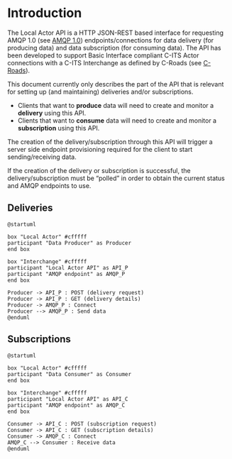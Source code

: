 # Introduction

The Local Actor API is a HTTP JSON-REST based interface for requesting AMQP 1.0 (see [AMQP 1.0](amqp.md)) endpoints/connections for data delivery (for producing data) and data subscription (for consuming data). The API has been developed to support Basic Interface compliant C-ITS Actor connections with a C-ITS Interchange as defined by C-Roads (see [C-Roads](c-roads.md)).

This document currently only describes the part of the API that is relevant for setting up (and maintaining) deliveries and/or subscriptions.

- Clients that want to **produce** data will need to create and monitor a **delivery** using this API.
- Clients that want to **consume** data will need to create and monitor a **subscription** using this API.

The creation of the delivery/subscription through this API will trigger a server side endpoint provisioning required for the client to start sending/receiving data.

If the creation of the delivery or subscription is successful, the delivery/subscription must be “polled” in order to obtain the current status and AMQP endpoints to use.

## Deliveries

```plantuml
@startuml

box "Local Actor" #cfffff
participant "Data Producer" as Producer
end box

box "Interchange" #cfffff
participant "Local Actor API" as API_P
participant "AMQP endpoint" as AMQP_P
end box

Producer -> API_P : POST (delivery request)
Producer -> API_P : GET (delivery details)
Producer -> AMQP_P : Connect
Producer --> AMQP_P : Send data
@enduml
```

## Subscriptions

```plantuml
@startuml

box "Local Actor" #cfffff
participant "Data Consumer" as Consumer
end box

box "Interchange" #cfffff
participant "Local Actor API" as API_C
participant "AMQP endpoint" as AMQP_C
end box

Consumer -> API_C : POST (subscription request)
Consumer -> API_C : GET (subscription details)
Consumer -> AMQP_C : Connect
AMQP_C --> Consumer : Receive data
@enduml
```